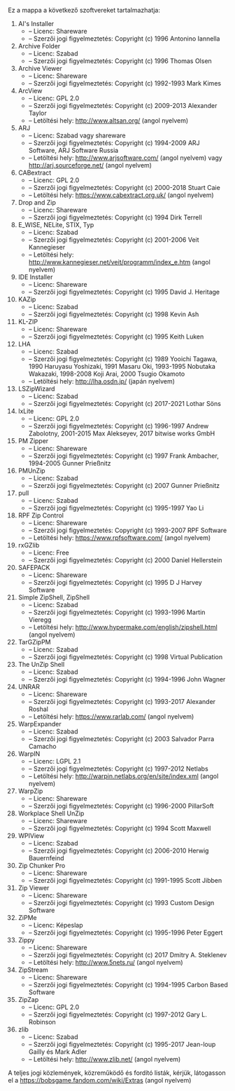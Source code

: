 ﻿Ez a mappa a következő szoftvereket tartalmazhatja:

1. AI's Installer
   - – Licenc: Shareware
   - – Szerzői jogi figyelmeztetés: Copyright (c) 1996 Antonino Iannella
2. Archive Folder
   - – Licenc: Szabad
   - – Szerzői jogi figyelmeztetés: Copyright (c) 1996 Thomas Olsen
3. Archive Viewer
   - – Licenc: Shareware
   - – Szerzői jogi figyelmeztetés: Copyright (c) 1992-1993 Mark Kimes
4. ArcView
   - – Licenc: GPL 2.0
   - – Szerzői jogi figyelmeztetés: Copyright (c) 2009-2013 Alexander Taylor
   - – Letöltési hely: http://www.altsan.org/ (angol nyelvem)
5. ARJ
   - – Licenc: Szabad vagy shareware
   - – Szerzői jogi figyelmeztetés: Copyright (c) 1994-2009 ARJ Software, ARJ Software Russia
   - – Letöltési hely: http://www.arjsoftware.com/ (angol nyelvem) vagy http://arj.sourceforge.net/ (angol nyelvem)
6. CABextract
   - – Licenc: GPL 2.0
   - – Szerzői jogi figyelmeztetés: Copyright (c) 2000-2018 Stuart Caie
   - – Letöltési hely: https://www.cabextract.org.uk/ (angol nyelvem)
7. Drop and Zip
   - – Licenc: Shareware
   - – Szerzői jogi figyelmeztetés: Copyright (c) 1994 Dirk Terrell
8. E_WISE, NELite, STIX, Typ
   - – Licenc: Szabad
   - – Szerzői jogi figyelmeztetés: Copyright (c) 2001-2006 Veit Kannegieser
   - – Letöltési hely: http://www.kannegieser.net/veit/programm/index_e.htm (angol nyelvem)
9. IDE Installer
   - – Licenc: Shareware
   - – Szerzői jogi figyelmeztetés: Copyright (c) 1995 David J. Heritage
10. KAZip
    - – Licenc: Szabad
    - – Szerzői jogi figyelmeztetés: Copyright (c) 1998 Kevin Ash
11. KL-ZIP
    - – Licenc: Shareware
    - – Szerzői jogi figyelmeztetés: Copyright (c) 1995 Keith Luken
12. LHA
    - – Licenc: Szabad
    - – Szerzői jogi figyelmeztetés: Copyright (c) 1989 Yooichi Tagawa, 1990 Haruyasu Yoshizaki, 1991 Masaru Oki, 1993-1995 Nobutaka Wakazaki, 1998-2008 Koji Arai, 2000 Tsugio Okamoto
    - – Letöltési hely: http://lha.osdn.jp/ (japán nyelvem)
13. LSZipWizard
    - – Licenc: Szabad
    - – Szerzői jogi figyelmeztetés: Copyright (c) 2017-2021 Lothar Söns
14. lxLite
    - – Licenc: GPL 2.0
    - – Szerzői jogi figyelmeztetés: Copyright (c) 1996-1997 Andrew Zabolotny, 2001-2015 Max Alekseyev, 2017 bitwise works GmbH
15. PM Zipper
    - – Licenc: Shareware
    - – Szerzői jogi figyelmeztetés: Copyright (c) 1997 Frank Ambacher, 1994-2005 Gunner Prießnitz
16. PMUnZip
    - – Licenc: Szabad
    - – Szerzői jogi figyelmeztetés: Copyright (c) 2007 Gunner Prießnitz
17. pull
    - – Licenc: Szabad
    - – Szerzői jogi figyelmeztetés: Copyright (c) 1995-1997 Yao Li
18. RPF Zip Control
    - – Licenc: Shareware
    - – Szerzői jogi figyelmeztetés: Copyright (c) 1993-2007 RPF Software
    - – Letöltési hely: https://www.rpfsoftware.com/ (angol nyelvem)
19. rxGZlib
    - – Licenc: Free
    - – Szerzői jogi figyelmeztetés: Copyright (c) 2000 Daniel Hellerstein
20. SAFEPACK
    - – Licenc: Shareware
    - – Szerzői jogi figyelmeztetés: Copyright (c) 1995 D J Harvey Software
21. Simple ZipShell, ZipShell
    - – Licenc: Szabad
    - – Szerzői jogi figyelmeztetés: Copyright (c) 1993-1996 Martin Vieregg
    - – Letöltési hely: http://www.hypermake.com/english/zipshell.html (angol nyelvem)
22. TarGZipPM
    - – Licenc: Szabad
    - – Szerzői jogi figyelmeztetés: Copyright (c) 1998 Virtual Publication
23. The UnZip Shell
    - – Licenc: Szabad
    - – Szerzői jogi figyelmeztetés: Copyright (c) 1994-1996 John Wagner
24. UNRAR
    - – Licenc: Shareware
    - – Szerzői jogi figyelmeztetés: Copyright (c) 1993-2017 Alexander Roshal
    - – Letöltési hely: https://www.rarlab.com/ (angol nyelvem)
25. WarpExpander
    - – Licenc: Szabad
    - – Szerzői jogi figyelmeztetés: Copyright (c) 2003 Salvador Parra Camacho
26. WarpIN
    - – Licenc: LGPL 2.1
    - – Szerzői jogi figyelmeztetés: Copyright (c) 1997-2012 Netlabs
    - – Letöltési hely: http://warpin.netlabs.org/en/site/index.xml (angol nyelvem)
27. WarpZip
    - – Licenc: Shareware
    - – Szerzői jogi figyelmeztetés: Copyright (c) 1996-2000 PillarSoft
28. Workplace Shell UnZip
    - – Licenc: Shareware
    - – Szerzői jogi figyelmeztetés: Copyright (c) 1994 Scott Maxwell
29. WPIView
    - – Licenc: Szabad
    - – Szerzői jogi figyelmeztetés: Copyright (c) 2006-2010 Herwig Bauernfeind
30. Zip Chunker Pro
    - – Licenc: Shareware
    - – Szerzői jogi figyelmeztetés: Copyright (c) 1991-1995 Scott Jibben
31. Zip Viewer
    - – Licenc: Shareware
    - – Szerzői jogi figyelmeztetés: Copyright (c) 1993 Custom Design Software
32. ZiPMe
    - – Licenc: Képeslap
    - – Szerzői jogi figyelmeztetés: Copyright (c) 1995-1996 Peter Eggert
33. Zippy
    - – Licenc: Shareware
    - – Szerzői jogi figyelmeztetés: Copyright (c) 2017 Dmitry A. Steklenev
    - – Letöltési hely: http://www.5nets.ru/ (angol nyelvem)
34. ZipStream
    - – Licenc: Shareware
    - – Szerzői jogi figyelmeztetés: Copyright (c) 1994-1995 Carbon Based Software
35. ZipZap
    - – Licenc: GPL 2.0
    - – Szerzői jogi figyelmeztetés: Copyright (c) 1997-2012 Gary L. Robinson
36. zlib
    - – Licenc: Szabad
    - – Szerzői jogi figyelmeztetés: Copyright (c) 1995-2017 Jean-loup Gailly és Mark Adler
    - – Letöltési hely: http://www.zlib.net/ (angol nyelvem)

A teljes jogi közlemények, közreműködő és fordító listák, kérjük, látogasson el a https://bobsgame.fandom.com/wiki/Extras (angol nyelvem)
